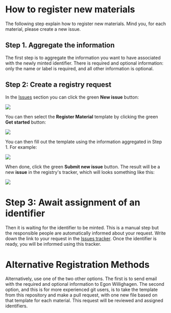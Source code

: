 # How to register new materials

The following step explain how to register new materials. Mind you, for each material, please create a new issue.

## Step 1. Aggregate the information

The first step is to aggregate the information you want to have associated with the
newly minted identifier. There is required and optional information: only the name
or label is required, and all other information is optional.

## Step 2: Create a registry request

In the [Issues]() section you can click the green **New issue** button:

![](erm_newIssue.png)

You can then select the **Register Material** template by clicking the green **Get started** button:

![](erm_tamplate.png)

You can then fill out the template using the information aggregated in Step 1.
For example:

![](erm_templateUse.png)

When done, click the green **Submit new issue** button. The result will be a new **issue**
in the registry's tracker, which will looks something like this:

![](erm_registryFiled.png)

# Step 3: Await assignment of an identifier

Then it is waiting for the identifier to be minted. This is a manual step but the responsible people
are automatically informed about your request. Write down the link to your request in the
[Issues tracker](https://github.com/NanoCommons/identifiers/issues).
Once the identifier is ready, you will be informed using this tracker.

# Alternative Registration Methods

Alternatively, use one of the two other options. The first is to send
email with the required and optional information to Egon Willighagen.
The second option, and this is for more experienced git users, is to take
the template from this repository and make a pull request, with one new file
based on that template for each material. This request will be reviewed and
assigned identifiers.
